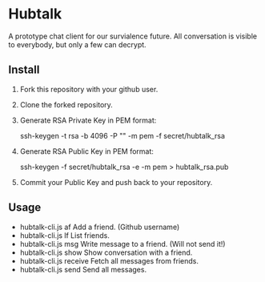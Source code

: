 # Hubtalk

A prototype chat client for our survialence future. All conversation is visible to everybody, but only a few can decrypt.

## Install

1. Fork this repository with your github user.
2. Clone the forked repository.
3. Generate RSA Private Key in PEM format:
    
    ssh-keygen -t rsa -b 4096 -P "" -m pem -f secret/hubtalk_rsa

4. Generate RSA Public Key in PEM format:
    
    ssh-keygen -f secret/hubtalk_rsa -e -m pem > hubtalk_rsa.pub

5. Commit your Public Key and push back to your repository.

## Usage

 - hubtalk-cli.js af <name>             Add a friend. (Github username)
 - hubtalk-cli.js lf                    List friends.
 - hubtalk-cli.js msg <name> <message>  Write message to a friend. (Will not send it!)
 - hubtalk-cli.js show <name>           Show conversation with a friend.
 - hubtalk-cli.js receive               Fetch all messages from friends.
 - hubtalk-cli.js send                  Send all messages.
